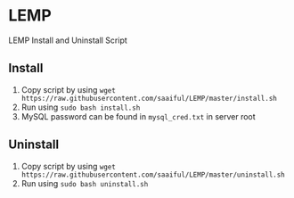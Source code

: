 # LEMP
LEMP Install and Uninstall Script

## Install
1. Copy script by using `wget https://raw.githubusercontent.com/saaiful/LEMP/master/install.sh`
2. Run using `sudo bash install.sh`
3. MySQL password can be found in `mysql_cred.txt` in server root

## Uninstall
1. Copy script by using `wget https://raw.githubusercontent.com/saaiful/LEMP/master/uninstall.sh`
2. Run using `sudo bash uninstall.sh`

